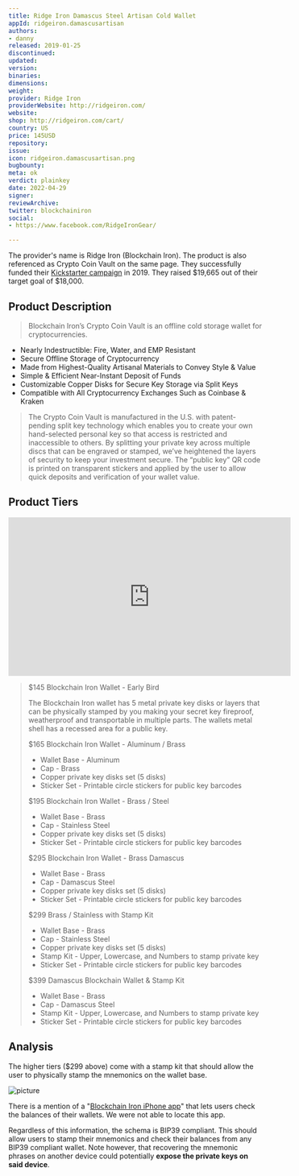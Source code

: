 ```yaml
---
title: Ridge Iron Damascus Steel Artisan Cold Wallet
appId: ridgeiron.damascusartisan
authors:
- danny
released: 2019-01-25
discontinued: 
updated: 
version: 
binaries: 
dimensions: 
weight: 
provider: Ridge Iron
providerWebsite: http://ridgeiron.com/
website: 
shop: http://ridgeiron.com/cart/
country: US
price: 145USD
repository: 
issue: 
icon: ridgeiron.damascusartisan.png
bugbounty: 
meta: ok
verdict: plainkey
date: 2022-04-29
signer: 
reviewArchive: 
twitter: blockchainiron
social:
- https://www.facebook.com/RidgeIronGear/

---
```


The provider's name is Ridge Iron (Blockchain Iron). The product is also referenced as Crypto Coin Vault on the same page. They successfully funded their [Kickstarter campaign](https://www.kickstarter.com/projects/1173199625/cold-storage-wallet-for-bitcoin-and-cryptocurrenci/) in 2019. They raised $19,665 out of their target goal of $18,000. 

## Product Description 

> Blockchain Iron’s Crypto Coin Vault is an offline cold storage wallet for cryptocurrencies.
- Nearly Indestructible: Fire, Water, and EMP Resistant
- Secure Offline Storage of Cryptocurrency
- Made from Highest-Quality Artisanal Materials to Convey Style & Value
- Simple & Efficient Near-Instant Deposit of Funds
- Customizable Copper Disks for Secure Key Storage via Split Keys
- Compatible with All Cryptocurrency Exchanges Such as Coinbase & Kraken
>
> The Crypto Coin Vault is manufactured in the U.S. with patent-pending split key technology which enables you to create your own hand-selected personal key so that access is restricted and inaccessible to others. By splitting your private key across multiple discs that can be engraved or stamped, we’ve heightened the layers of security to keep your investment secure. The “public key” QR code is printed on transparent stickers and applied by the user to allow quick deposits and verification of your wallet value.  

## Product Tiers

<iframe width="560" height="315" src="https://www.youtube.com/embed/JUQAFgQliCI" title="YouTube video player" frameborder="0" allow="accelerometer; autoplay; clipboard-write; encrypted-media; gyroscope; picture-in-picture" allowfullscreen></iframe>

> $145 Blockchain Iron Wallet - Early Bird
>
> The Blockchain Iron wallet has 5 metal private key disks or layers that can be physically stamped by you making your secret key fireproof, weatherproof and transportable in multiple parts. The wallets metal shell has a recessed area for a public key.
>
> $165 Blockchain Iron Wallet - Aluminum / Brass
>
> - Wallet Base - Aluminum
> - Cap - Brass
> - Copper private key disks set (5 disks)
> - Sticker Set - Printable circle stickers for public key barcodes
>
> $195 Blockchain Iron Wallet - Brass / Steel
>
> - Wallet Base - Brass
> - Cap - Stainless Steel
> - Copper private key disks set (5 disks)
> - Sticker Set - Printable circle stickers for public key barcodes
>
> $295 Blockchain Iron Wallet - Brass Damascus
>
> - Wallet Base - Brass
> - Cap - Damascus Steel
> - Copper private key disks set (5 disks)
> - Sticker Set - Printable circle stickers for public key barcodes
>
> $299 Brass / Stainless with Stamp Kit
>
> - Wallet Base - Brass
> - Cap - Stainless Steel
> - Copper private key disks set (5 disks)
> - Stamp Kit - Upper, Lowercase, and Numbers to stamp private key
> - Sticker Set - Printable circle stickers for public key barcodes
>
> $399 Damascus Blockchain Wallet & Stamp Kit
>
> - Wallet Base - Brass
> - Cap - Damascus Steel
> - Stamp Kit - Upper, Lowercase, and Numbers to stamp private key
> - Sticker Set - Printable circle stickers for public key barcodes

## Analysis 

The higher tiers ($299 above) come with a stamp kit that should allow the user to physically stamp the mnemonics on the wallet base.

![picture](https://ksr-ugc.imgix.net/assets/023/366/137/b962b6f80a0991493fa52263fd0f9261_original.HEIC?ixlib=rb-4.0.2&w=680&fit=max&v=1543004520&fm=jpg&gif-q=50&q=92&s=23bf7d1a831a5cdc1eed5c46fa74692e) 

There is a mention of a "[Blockchain Iron iPhone app](https://www.kickstarter.com/projects/1173199625/cold-storage-wallet-for-bitcoin-and-cryptocurrenci/posts/2378750)" that lets users check the balances of their wallets. We were not able to locate this app. 

Regardless of this information, the schema is BIP39 compliant. This should allow users to stamp their mnemonics and check their balances from any BIP39 compliant wallet. Note however, that recovering the mnemonic phrases on another device could potentially **expose the private keys on said device**. 